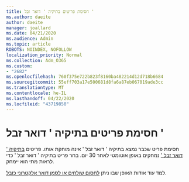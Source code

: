 ```yaml
---
title: חסימת פריטים בתיקיה ' דואר זבל '
ms.author: daeite
author: daeite
manager: joallard
ms.date: 04/21/2020
ms.audience: Admin
ms.topic: article
ROBOTS: NOINDEX, NOFOLLOW
localization_priority: Normal
ms.collection: Adm_O365
ms.custom:
- "2682"
ms.openlocfilehash: 760f375e722b823f8160ba482214d12d718b6684
ms.sourcegitcommit: 55eff703a17e500681d8fa6a87eb067019ade3cc
ms.translationtype: MT
ms.contentlocale: he-IL
ms.lasthandoff: 04/22/2020
ms.locfileid: "43719850"
---
```

# <a name="blocking-items-in-your-junk-email-folder"></a>חסימת פריטים בתיקיה ' דואר זבל '

חסימת פריט שכבר נמצא בתיקיה ' דואר זבל ' אינה מוחקת אותו. פריטים [בתיקיה ' דואר זבל '](https://outlook.live.com/mail/junkemail) נמחקים באופן אוטומטי לאחר 30 יום. בחר פריט בתיקיה ' דואר זבל ' כדי לראות מתי הוא יימחק.

למד עוד אודות האופן שבו ניתן [לחסום שולחים או לסמן דואר אלקטרוני כזבל](https://support.office.com/article/a3ece97b-82f8-4a5e-9ac3-e92fa6427ae4).